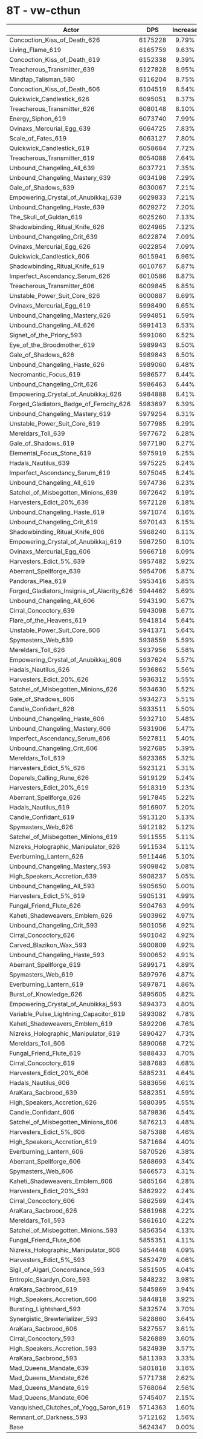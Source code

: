 # 8T - vw-cthun
| Actor | DPS | Increase |
|---|:---:|:---:|
|Concoction_Kiss_of_Death_626|6175228|9.79%|
|Living_Flame_619|6165759|9.63%|
|Concoction_Kiss_of_Death_619|6152338|9.39%|
|Treacherous_Transmitter_639|6127828|8.95%|
|Mindtap_Talisman_580|6116204|8.75%|
|Concoction_Kiss_of_Death_606|6104519|8.54%|
|Quickwick_Candlestick_626|6095051|8.37%|
|Treacherous_Transmitter_626|6080148|8.10%|
|Energy_Siphon_619|6073740|7.99%|
|Ovinaxs_Mercurial_Egg_639|6064725|7.83%|
|Scale_of_Fates_619|6063127|7.80%|
|Quickwick_Candlestick_619|6058684|7.72%|
|Treacherous_Transmitter_619|6054088|7.64%|
|Unbound_Changeling_All_639|6037721|7.35%|
|Unbound_Changeling_Mastery_639|6034198|7.29%|
|Gale_of_Shadows_639|6030067|7.21%|
|Empowering_Crystal_of_Anubikkaj_639|6029833|7.21%|
|Unbound_Changeling_Haste_639|6029272|7.20%|
|The_Skull_of_Guldan_619|6025260|7.13%|
|Shadowbinding_Ritual_Knife_626|6024965|7.12%|
|Unbound_Changeling_Crit_639|6022874|7.09%|
|Ovinaxs_Mercurial_Egg_626|6022854|7.09%|
|Quickwick_Candlestick_606|6015941|6.96%|
|Shadowbinding_Ritual_Knife_619|6010767|6.87%|
|Imperfect_Ascendancy_Serum_626|6010586|6.87%|
|Treacherous_Transmitter_606|6009845|6.85%|
|Unstable_Power_Suit_Core_626|6000887|6.69%|
|Ovinaxs_Mercurial_Egg_619|5998490|6.65%|
|Unbound_Changeling_Mastery_626|5994851|6.59%|
|Unbound_Changeling_All_626|5991413|6.53%|
|Signet_of_the_Priory_593|5991060|6.52%|
|Eye_of_the_Broodmother_619|5989943|6.50%|
|Gale_of_Shadows_626|5989843|6.50%|
|Unbound_Changeling_Haste_626|5989060|6.48%|
|Necromantic_Focus_619|5986577|6.44%|
|Unbound_Changeling_Crit_626|5986463|6.44%|
|Empowering_Crystal_of_Anubikkaj_626|5984888|6.41%|
|Forged_Gladiators_Badge_of_Ferocity_626|5983697|6.39%|
|Unbound_Changeling_Mastery_619|5979254|6.31%|
|Unstable_Power_Suit_Core_619|5977985|6.29%|
|Mereldars_Toll_639|5977672|6.28%|
|Gale_of_Shadows_619|5977190|6.27%|
|Elemental_Focus_Stone_619|5975919|6.25%|
|Hadals_Nautilus_639|5975225|6.24%|
|Imperfect_Ascendancy_Serum_619|5975045|6.24%|
|Unbound_Changeling_All_619|5974736|6.23%|
|Satchel_of_Misbegotten_Minions_639|5972642|6.19%|
|Harvesters_Edict_20%_639|5972128|6.18%|
|Unbound_Changeling_Haste_619|5971074|6.16%|
|Unbound_Changeling_Crit_619|5970143|6.15%|
|Shadowbinding_Ritual_Knife_606|5968240|6.11%|
|Empowering_Crystal_of_Anubikkaj_619|5967250|6.10%|
|Ovinaxs_Mercurial_Egg_606|5966718|6.09%|
|Harvesters_Edict_5%_639|5957482|5.92%|
|Aberrant_Spellforge_639|5954706|5.87%|
|Pandoras_Plea_619|5953416|5.85%|
|Forged_Gladiators_Insignia_of_Alacrity_626|5944462|5.69%|
|Unbound_Changeling_All_606|5943190|5.67%|
|Cirral_Concoctory_639|5943098|5.67%|
|Flare_of_the_Heavens_619|5941814|5.64%|
|Unstable_Power_Suit_Core_606|5941371|5.64%|
|Spymasters_Web_639|5938559|5.59%|
|Mereldars_Toll_626|5937956|5.58%|
|Empowering_Crystal_of_Anubikkaj_606|5937624|5.57%|
|Hadals_Nautilus_626|5936862|5.56%|
|Harvesters_Edict_20%_626|5936312|5.55%|
|Satchel_of_Misbegotten_Minions_626|5934630|5.52%|
|Gale_of_Shadows_606|5934273|5.51%|
|Candle_Confidant_626|5933511|5.50%|
|Unbound_Changeling_Haste_606|5932710|5.48%|
|Unbound_Changeling_Mastery_606|5931906|5.47%|
|Imperfect_Ascendancy_Serum_606|5927811|5.40%|
|Unbound_Changeling_Crit_606|5927685|5.39%|
|Mereldars_Toll_619|5923365|5.32%|
|Harvesters_Edict_5%_626|5923121|5.31%|
|Doperels_Calling_Rune_626|5919129|5.24%|
|Harvesters_Edict_20%_619|5918319|5.23%|
|Aberrant_Spellforge_626|5917845|5.22%|
|Hadals_Nautilus_619|5916907|5.20%|
|Candle_Confidant_619|5913120|5.13%|
|Spymasters_Web_626|5912182|5.12%|
|Satchel_of_Misbegotten_Minions_619|5911555|5.11%|
|Nizreks_Holographic_Manipulator_626|5911534|5.11%|
|Everburning_Lantern_626|5911446|5.10%|
|Unbound_Changeling_Mastery_593|5909842|5.08%|
|High_Speakers_Accretion_639|5908237|5.05%|
|Unbound_Changeling_All_593|5905650|5.00%|
|Harvesters_Edict_5%_619|5905131|4.99%|
|Fungal_Friend_Flute_626|5904763|4.99%|
|Kaheti_Shadeweavers_Emblem_626|5903962|4.97%|
|Unbound_Changeling_Crit_593|5901056|4.92%|
|Cirral_Concoctory_626|5901042|4.92%|
|Carved_Blazikon_Wax_593|5900809|4.92%|
|Unbound_Changeling_Haste_593|5900652|4.91%|
|Aberrant_Spellforge_619|5899171|4.89%|
|Spymasters_Web_619|5897976|4.87%|
|Everburning_Lantern_619|5897871|4.86%|
|Burst_of_Knowledge_626|5895605|4.82%|
|Empowering_Crystal_of_Anubikkaj_593|5894373|4.80%|
|Variable_Pulse_Lightning_Capacitor_619|5893082|4.78%|
|Kaheti_Shadeweavers_Emblem_619|5892206|4.76%|
|Nizreks_Holographic_Manipulator_619|5890427|4.73%|
|Mereldars_Toll_606|5890068|4.72%|
|Fungal_Friend_Flute_619|5888433|4.70%|
|Cirral_Concoctory_619|5887683|4.68%|
|Harvesters_Edict_20%_606|5885231|4.64%|
|Hadals_Nautilus_606|5883656|4.61%|
|AraKara_Sacbrood_639|5882351|4.59%|
|High_Speakers_Accretion_626|5880395|4.55%|
|Candle_Confidant_606|5879836|4.54%|
|Satchel_of_Misbegotten_Minions_606|5876213|4.48%|
|Harvesters_Edict_5%_606|5875388|4.46%|
|High_Speakers_Accretion_619|5871684|4.40%|
|Everburning_Lantern_606|5870526|4.38%|
|Aberrant_Spellforge_606|5868693|4.34%|
|Spymasters_Web_606|5866573|4.31%|
|Kaheti_Shadeweavers_Emblem_606|5865164|4.28%|
|Harvesters_Edict_20%_593|5862922|4.24%|
|Cirral_Concoctory_606|5862569|4.24%|
|AraKara_Sacbrood_626|5861968|4.22%|
|Mereldars_Toll_593|5861610|4.22%|
|Satchel_of_Misbegotten_Minions_593|5856354|4.13%|
|Fungal_Friend_Flute_606|5855351|4.11%|
|Nizreks_Holographic_Manipulator_606|5854448|4.09%|
|Harvesters_Edict_5%_593|5852479|4.06%|
|Sigil_of_Algari_Concordance_593|5851505|4.04%|
|Entropic_Skardyn_Core_593|5848232|3.98%|
|AraKara_Sacbrood_619|5845869|3.94%|
|High_Speakers_Accretion_606|5844818|3.92%|
|Bursting_Lightshard_593|5832574|3.70%|
|Synergistic_Brewterializer_593|5828860|3.64%|
|AraKara_Sacbrood_606|5827557|3.61%|
|Cirral_Concoctory_593|5826889|3.60%|
|High_Speakers_Accretion_593|5824939|3.57%|
|AraKara_Sacbrood_593|5811393|3.33%|
|Mad_Queens_Mandate_639|5801818|3.16%|
|Mad_Queens_Mandate_626|5771738|2.62%|
|Mad_Queens_Mandate_619|5768064|2.56%|
|Mad_Queens_Mandate_606|5745407|2.15%|
|Vanquished_Clutches_of_Yogg_Saron_619|5714363|1.60%|
|Remnant_of_Darkness_593|5712162|1.56%|
|Base|5624347|0.00%|
